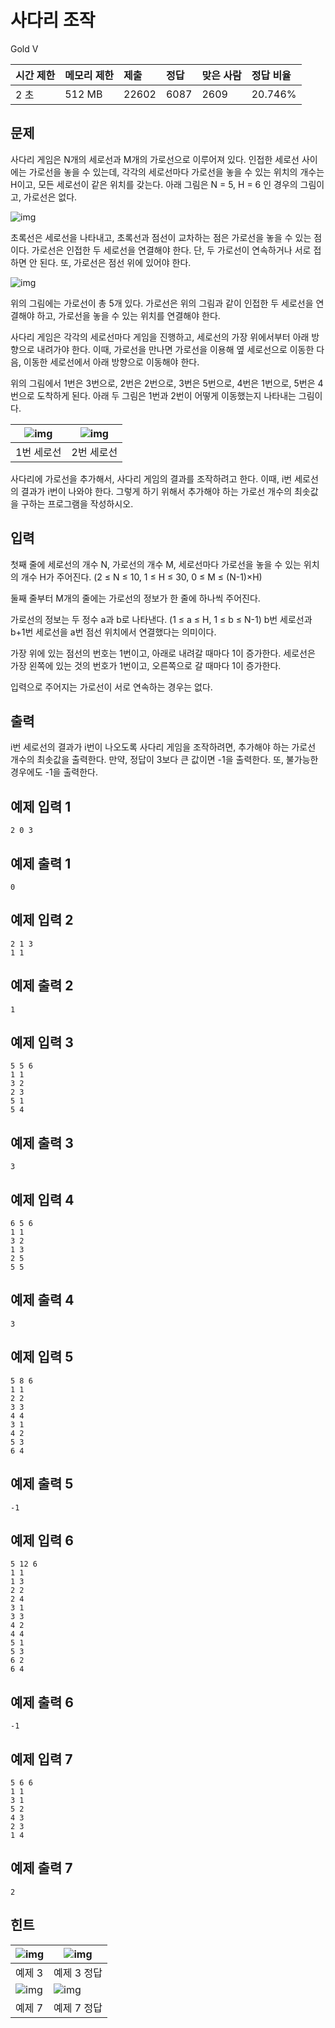 # 사다리 조작

Gold V

| 시간 제한 | 메모리 제한 | 제출  | 정답 | 맞은 사람 | 정답 비율 |
| :-------- | :---------- | :---- | :--- | :-------- | :-------- |
| 2 초      | 512 MB      | 22602 | 6087 | 2609      | 20.746%   |

## 문제

사다리 게임은 N개의 세로선과 M개의 가로선으로 이루어져 있다. 인접한 세로선 사이에는 가로선을 놓을 수 있는데, 각각의 세로선마다 가로선을 놓을 수 있는 위치의 개수는 H이고, 모든 세로선이 같은 위치를 갖는다. 아래 그림은 N = 5, H = 6 인 경우의 그림이고, 가로선은 없다.

![img](https://onlinejudgeimages.s3-ap-northeast-1.amazonaws.com/problem/15684/1.png)

초록선은 세로선을 나타내고, 초록선과 점선이 교차하는 점은 가로선을 놓을 수 있는 점이다. 가로선은 인접한 두 세로선을 연결해야 한다. 단, 두 가로선이 연속하거나 서로 접하면 안 된다. 또, 가로선은 점선 위에 있어야 한다.

![img](https://onlinejudgeimages.s3-ap-northeast-1.amazonaws.com/problem/15684/2.png)

위의 그림에는 가로선이 총 5개 있다. 가로선은 위의 그림과 같이 인접한 두 세로선을 연결해야 하고, 가로선을 놓을 수 있는 위치를 연결해야 한다.

사다리 게임은 각각의 세로선마다 게임을 진행하고, 세로선의 가장 위에서부터 아래 방향으로 내려가야 한다. 이때, 가로선을 만나면 가로선을 이용해 옆 세로선으로 이동한 다음, 이동한 세로선에서 아래 방향으로 이동해야 한다.

위의 그림에서 1번은 3번으로, 2번은 2번으로, 3번은 5번으로, 4번은 1번으로, 5번은 4번으로 도착하게 된다. 아래 두 그림은 1번과 2번이 어떻게 이동했는지 나타내는 그림이다.

| ![img](https://onlinejudgeimages.s3-ap-northeast-1.amazonaws.com/problem/15684/3.png) | ![img](https://onlinejudgeimages.s3-ap-northeast-1.amazonaws.com/problem/15684/4.png) |
| ------------------------------------------------------------ | ------------------------------------------------------------ |
| 1번 세로선                                                   | 2번 세로선                                                   |

사다리에 가로선을 추가해서, 사다리 게임의 결과를 조작하려고 한다. 이때, i번 세로선의 결과가 i번이 나와야 한다. 그렇게 하기 위해서 추가해야 하는 가로선 개수의 최솟값을 구하는 프로그램을 작성하시오.

## 입력

첫째 줄에 세로선의 개수 N, 가로선의 개수 M, 세로선마다 가로선을 놓을 수 있는 위치의 개수 H가 주어진다. (2 ≤ N ≤ 10, 1 ≤ H ≤ 30, 0 ≤ M ≤ (N-1)×H)

둘째 줄부터 M개의 줄에는 가로선의 정보가 한 줄에 하나씩 주어진다.

가로선의 정보는 두 정수 a과 b로 나타낸다. (1 ≤ a ≤ H, 1 ≤ b ≤ N-1) b번 세로선과 b+1번 세로선을 a번 점선 위치에서 연결했다는 의미이다.

가장 위에 있는 점선의 번호는 1번이고, 아래로 내려갈 때마다 1이 증가한다. 세로선은 가장 왼쪽에 있는 것의 번호가 1번이고, 오른쪽으로 갈 때마다 1이 증가한다.

입력으로 주어지는 가로선이 서로 연속하는 경우는 없다.

## 출력

i번 세로선의 결과가 i번이 나오도록 사다리 게임을 조작하려면, 추가해야 하는 가로선 개수의 최솟값을 출력한다. 만약, 정답이 3보다 큰 값이면 -1을 출력한다. 또, 불가능한 경우에도 -1을 출력한다.

## 예제 입력 1

```
2 0 3
```

## 예제 출력 1

```
0
```

## 예제 입력 2

```
2 1 3
1 1
```

## 예제 출력 2

```
1
```

## 예제 입력 3

```
5 5 6
1 1
3 2
2 3
5 1
5 4
```

## 예제 출력 3

```
3
```

## 예제 입력 4

```
6 5 6
1 1
3 2
1 3
2 5
5 5
```

## 예제 출력 4

```
3
```

## 예제 입력 5

```
5 8 6
1 1
2 2
3 3
4 4
3 1
4 2
5 3
6 4
```

## 예제 출력 5

```
-1
```

## 예제 입력 6

```
5 12 6
1 1
1 3
2 2
2 4
3 1
3 3
4 2
4 4
5 1
5 3
6 2
6 4
```

## 예제 출력 6

```
-1
```

## 예제 입력 7

```
5 6 6
1 1
3 1
5 2
4 3
2 3
1 4
```

## 예제 출력 7

```
2
```

## 힌트

| ![img](https://onlinejudgeimages.s3-ap-northeast-1.amazonaws.com/problem/15684/ex3.png) | ![img](https://onlinejudgeimages.s3-ap-northeast-1.amazonaws.com/problem/15684/ans3.png) |
| ------------------------------------------------------------ | ------------------------------------------------------------ |
| 예제 3                                                       | 예제 3 정답                                                  |
| ![img](https://onlinejudgeimages.s3-ap-northeast-1.amazonaws.com/problem/15684/ex7.png) | ![img](https://onlinejudgeimages.s3-ap-northeast-1.amazonaws.com/problem/15684/ans7.png) |
| 예제 7                                                       | 예제 7 정답                                                  |
